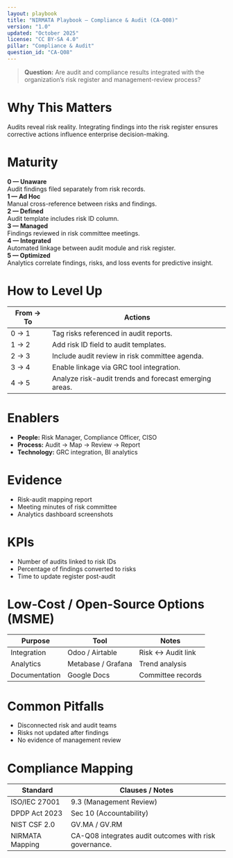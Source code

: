```yaml
---
layout: playbook
title: "NIRMATA Playbook — Compliance & Audit (CA-Q08)"
version: "1.0"
updated: "October 2025"
license: "CC BY-SA 4.0"
pillar: "Compliance & Audit"
question_id: "CA-Q08"
---
```


> **Question:** Are audit and compliance results integrated with the organization’s risk register and management-review process?

# Why This Matters
Audits reveal risk reality. Integrating findings into the risk register ensures corrective actions influence enterprise decision-making.

# Maturity
<div class="levels-grid">
  <div class="level level-0"><strong>0 — Unaware</strong><br>Audit findings filed separately from risk records.</div>
  <div class="level level-1"><strong>1 — Ad Hoc</strong><br>Manual cross-reference between risks and findings.</div>
  <div class="level level-2"><strong>2 — Defined</strong><br>Audit template includes risk ID column.</div>
  <div class="level level-3"><strong>3 — Managed</strong><br>Findings reviewed in risk committee meetings.</div>
  <div class="level level-4"><strong>4 — Integrated</strong><br>Automated linkage between audit module and risk register. </div>
  <div class="level level-5"><strong>5 — Optimized</strong><br>Analytics correlate findings, risks, and loss events for predictive insight.</div>
</div>

# How to Level Up

| From → To | Actions |
|---|---|
|0 → 1|Tag risks referenced in audit reports.|
|1 → 2|Add risk ID field to audit templates.|
|2 → 3|Include audit review in risk committee agenda.|
|3 → 4|Enable linkage via GRC tool integration.|
|4 → 5|Analyze risk-audit trends and forecast emerging areas. |

# Enablers
- **People:** Risk Manager, Compliance Officer, CISO  
- **Process:** Audit → Map → Review → Report  
- **Technology:** GRC integration, BI analytics  

# Evidence
- Risk-audit mapping report  
- Meeting minutes of risk committee  
- Analytics dashboard screenshots  

# KPIs
- Number of audits linked to risk IDs  
- Percentage of findings converted to risks  
- Time to update register post-audit  

# Low-Cost / Open-Source Options (MSME)

| Purpose | Tool | Notes |
|---|---|---|
| Integration | Odoo / Airtable | Risk ↔ Audit link |
| Analytics | Metabase / Grafana | Trend analysis |
| Documentation | Google Docs | Committee records |

# Common Pitfalls
- Disconnected risk and audit teams  
- Risks not updated after findings  
- No evidence of management review  

# Compliance Mapping

| Standard | Clauses / Notes |
|---|---|
| ISO/IEC 27001 | 9.3 (Management Review) |
| DPDP Act 2023 | Sec 10 (Accountability) |
| NIST CSF 2.0 | GV.MA / GV.RM |
| NIRMATA Mapping | CA-Q08 integrates audit outcomes with risk governance. |

